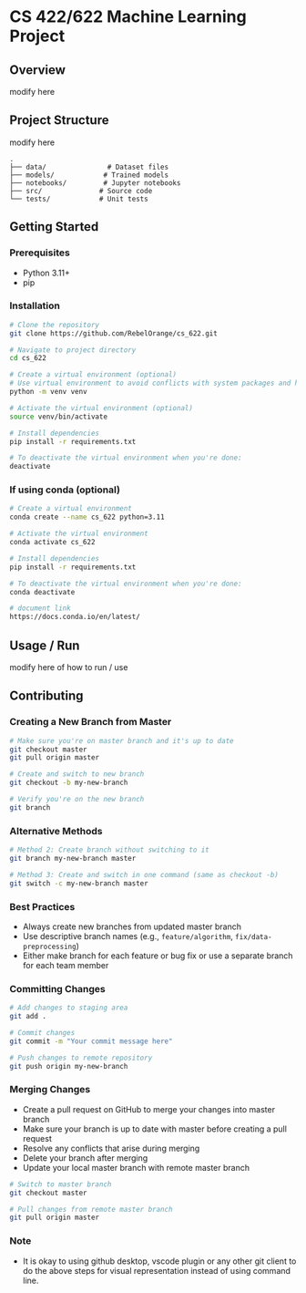# CS 422/622 Machine Learning Project

## Overview

modify here

## Project Structure

modify here

```
.
├── data/               # Dataset files
├── models/            # Trained models
├── notebooks/         # Jupyter notebooks
├── src/              # Source code
└── tests/            # Unit tests
```

## Getting Started

### Prerequisites

- Python 3.11+
- pip

### Installation

```bash
# Clone the repository
git clone https://github.com/RebelOrange/cs_622.git

# Navigate to project directory 
cd cs_622

# Create a virtual environment (optional)
# Use virtual environment to avoid conflicts with system packages and help not to clustering your system python 
python -m venv venv

# Activate the virtual environment (optional)
source venv/bin/activate

# Install dependencies
pip install -r requirements.txt

# To deactivate the virtual environment when you're done:
deactivate
```

### If using conda (optional)

```bash
# Create a virtual environment
conda create --name cs_622 python=3.11

# Activate the virtual environment
conda activate cs_622

# Install dependencies
pip install -r requirements.txt

# To deactivate the virtual environment when you're done:
conda deactivate

# document link 
https://docs.conda.io/en/latest/
```

## Usage / Run

modify here of how to run / use

## Contributing

### Creating a New Branch from Master

```bash
# Make sure you're on master branch and it's up to date
git checkout master
git pull origin master

# Create and switch to new branch
git checkout -b my-new-branch

# Verify you're on the new branch
git branch
```

### Alternative Methods

```bash
# Method 2: Create branch without switching to it
git branch my-new-branch master

# Method 3: Create and switch in one command (same as checkout -b)
git switch -c my-new-branch master
```

### Best Practices

- Always create new branches from updated master branch
- Use descriptive branch names (e.g., `feature/algorithm`, `fix/data-preprocessing`)
- Either make branch for each feature or bug fix or use a separate branch for each team member

### Committing Changes

```bash
# Add changes to staging area
git add .

# Commit changes
git commit -m "Your commit message here"

# Push changes to remote repository
git push origin my-new-branch
```

### Merging Changes

- Create a pull request on GitHub to merge your changes into master branch
- Make sure your branch is up to date with master before creating a pull request
- Resolve any conflicts that arise during merging
- Delete your branch after merging
- Update your local master branch with remote master branch

```bash
# Switch to master branch
git checkout master

# Pull changes from remote master branch
git pull origin master
```

### Note

- It is okay to using github desktop, vscode plugin or any other git client to do the above steps for visual representation instead of using command line.
